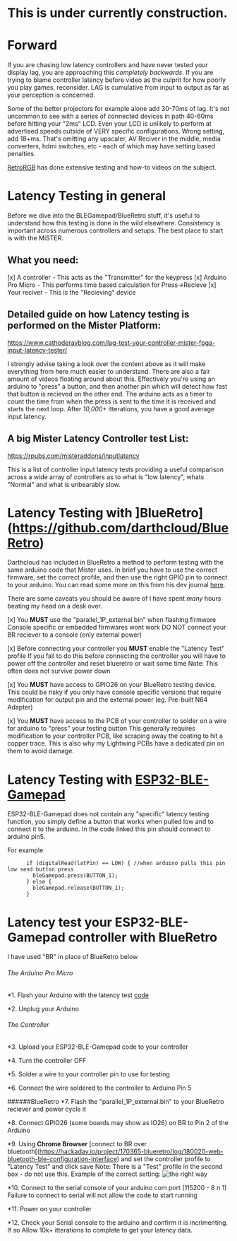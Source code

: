 # This is under currently construction.

# Forward
If you are chasing low latency controllers and have never tested your display lag, you are approaching this *completely backwards*. If you are trying to blame controller latency before video as the culprit for how poorly you play games, reconsider. LAG is cumulative from input to output as far as your perception is concerned.

Some of the better projectors for example alone add 30-70ms of lag. It's not uncommon to see with a series of connected devices in path 40-60ms before hitting your "2ms" LCD. Even your LCD is unlikely to perform at advertised speeds outside of VERY specific configurations. Wrong setting, add 18+ms.  That's omitting any upscaler, AV Reciver in the middle, media converters, hdmi switches, etc - each of which may have setting based penalties. 

[RetroRGB](https://www.retrorgb.com/) has done extensive testing and how-to videos on the subject.


# Latency Testing in general
Before we dive into the BLEGamepad/BlueRetro stuff, it's useful to understand how this testing is done in the wild elsewhere. Consistency is important across numerous controllers and setups. The best place to start is with the MiSTER. 

## What you need:
[x] A controller      - This acts as the "Transmitter" for the keypress
[x] Arduino Pro Micro - This performs time based calculation for Press->Recieve
[x] Your reciver      - This is the "Recieving" device 

## Detailed guide on how Latency testing is performed on the Mister Platform:
https://www.cathoderayblog.com/lag-test-your-controller-mister-fpga-input-latency-tester/

I strongly advise taking a look over the content above as it will make everything from here much easier to understand. There are also a fair amount of videos floating around about this. Effectively you're using an arduino to "press" a button, and then another pin which will detect how fast that button is recieved on the other end.  The arduino acts as a timer to count the time from when the press is sent to the time it is received and starts the next loop. After *10,000+* itterations, you have a good average input latency.

## A big Mister Latency Controller test List:
https://rpubs.com/misteraddons/inputlatency

This is a list of controller input latency tests providing a useful comparison across a wide array of controllers as to what is "low latency", whats "Normal" and what is unbearably slow. 


# Latency Testing with ]BlueRetro](https://github.com/darthcloud/BlueRetro)
Darthcloud has included in BlueRetro a method to perform testing with the same arduino code that Mister uses. In brief you have to use the correct firmware, set the correct profile, and then use the right GPIO pin to connect to your arduino. You can read some more on this from his dev journal [here](https://hackaday.io/project/170365-blueretro/log/187443-2020-12-26-update-latency-tests-release-v010).

There are some caveats you should be aware of I have spent *many* hours beating my head on a desk over.

[x] You **MUST** use the "parallel_1P_external.bin" when flashing firmware 
    Console specific or embedded firmwares wont work
    DO NOT connect your BR reciever to a console (only external power)
	  
[x] Before connecting your controller you **MUST** enable the "Latency Test" profile
    If you fail to do this before connecting the controller you will have to power off the controller and reset blueretro or wait some time
    Note: This often does not survive power down
	  
[x] You **MUST** have access to GPIO26 on your BlueRetro testing device.  
    This could be risky if you only have console specific versions that require modification for output pin and the external power (eg. Pre-built N64 Adapter)

[x] You **MUST** have access to the PCB of your controller to solder on a wire for arduino to "press" your testing button
    This generally requires modification to your controller PCB, like scraping away the coating to hit a copper trace.
    This is also why my Lightwing PCBs have a dedicated pin on them to avoid damage.


# Latency Testing with [ESP32-BLE-Gamepad](https://github.com/lemmingDev/ESP32-BLE-Gamepad)
ESP32-BLE-Gamepad does not contain any "specific" latency testing function, you simply define a button that works when pulled low and to connect it to the arduino. In the code linked this pin should connect to arduino pin5.

For example
```
      if (digitalRead(latPin) == LOW) { //when arduino pulls this pin low send button press
        bleGamepad.press(BUTTON_1);
      } else {
        bleGamepad.release(BUTTON_1);
      }
```

# Latency test your ESP32-BLE-Gamepad controller with BlueRetro
 I have used "BR" in place of BlueRetro below

###### The Arduino Pro Micro
 *1. Flash your Arduino with the latency test [code](https://github.com/misteraddons/inputlatency/blob/main/arduino/MiSTer_USB_Latency_Test_Lemonici/MiSTer_USB_Latency_Test_Lemonici.ino)

 *2. Unplug your Arduino

###### The Controller
  *3. Upload your ESP32-BLE-Gamepad code to your controller
 
  *4. Turn the controller OFF

  *5. Solder a wire to your controller pin to use for testing
 
  *6. Connect the wire soldered to the controller to Arduino Pin 5
 
######BlueRetro
  *7. Flash the "parallel_1P_external.bin" to your BlueRetro reciever and power cycle it
 
  *8. Connect GPIO26 (some boards may show as IO26) on BR to Pin 2 of the Arduino
 
  *9. Using **Chrome Browser** [connect to BR over bluetooth[(https://hackaday.io/project/170365-blueretro/log/180020-web-bluetooth-ble-configuration-interface) and set the controller profile to "Latency Test" and click save 
     Note:  There is a "Test" profile in the second box - do not use this.
     Example of the correct setting:
     ![the right way](https://user-images.githubusercontent.com/106001964/181081926-28c2eff5-fb45-421e-913e-e1e7c2fb68aa.jpg)
     
 *10. Connect to the serial console of your arduino com port (115200 - 8 n 1) 
     Failure to connect to serial will not allow the code to start running
     
 *11. Power on your controller

 *12. Check your Serial console to the arduino and confirm it is incrimenting. If so Allow 10k+ itterations to complete to get your latency data.
